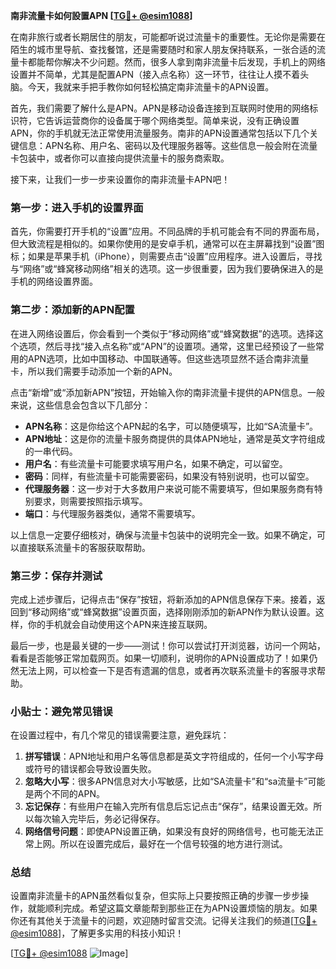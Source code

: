 **南非流量卡如何設置APN [[TG💪+ @esim1088](https://t.me/s/esim1088)]**

在南非旅行或者长期居住的朋友，可能都听说过流量卡的重要性。无论你是需要在陌生的城市里导航、查找餐馆，还是需要随时和家人朋友保持联系，一张合适的流量卡都能帮你解决不少问题。然而，很多人拿到南非流量卡后发现，手机上的网络设置并不简单，尤其是配置APN（接入点名称）这一环节，往往让人摸不着头脑。今天，我就来手把手教你如何轻松搞定南非流量卡的APN设置。

首先，我们需要了解什么是APN。APN是移动设备连接到互联网时使用的网络标识符，它告诉运营商你的设备属于哪个网络类型。简单来说，没有正确设置APN，你的手机就无法正常使用流量服务。南非的APN设置通常包括以下几个关键信息：APN名称、用户名、密码以及代理服务器等。这些信息一般会附在流量卡包装中，或者你可以直接向提供流量卡的服务商索取。

接下来，让我们一步一步来设置你的南非流量卡APN吧！

### 第一步：进入手机的设置界面

首先，你需要打开手机的“设置”应用。不同品牌的手机可能会有不同的界面布局，但大致流程是相似的。如果你使用的是安卓手机，通常可以在主屏幕找到“设置”图标；如果是苹果手机（iPhone），则需要点击“设置”应用程序。进入设置后，寻找与“网络”或“蜂窝移动网络”相关的选项。这一步很重要，因为我们要确保进入的是手机的网络设置界面。

### 第二步：添加新的APN配置

在进入网络设置后，你会看到一个类似于“移动网络”或“蜂窝数据”的选项。选择这个选项，然后寻找“接入点名称”或“APN”的设置项。通常，这里已经预设了一些常用的APN选项，比如中国移动、中国联通等。但这些选项显然不适合南非流量卡，所以我们需要手动添加一个新的APN。

点击“新增”或“添加新APN”按钮，开始输入你的南非流量卡提供的APN信息。一般来说，这些信息会包含以下几部分：

- **APN名称**：这是你给这个APN起的名字，可以随便填写，比如“SA流量卡”。
- **APN地址**：这是你的流量卡服务商提供的具体APN地址，通常是英文字符组成的一串代码。
- **用户名**：有些流量卡可能要求填写用户名，如果不确定，可以留空。
- **密码**：同样，有些流量卡可能需要密码，如果没有特别说明，也可以留空。
- **代理服务器**：这一步对于大多数用户来说可能不需要填写，但如果服务商有特别要求，则需要按照指示填写。
- **端口**：与代理服务器类似，通常不需要填写。

以上信息一定要仔细核对，确保与流量卡包装中的说明完全一致。如果不确定，可以直接联系流量卡的客服获取帮助。

### 第三步：保存并测试

完成上述步骤后，记得点击“保存”按钮，将新添加的APN信息保存下来。接着，返回到“移动网络”或“蜂窝数据”设置页面，选择刚刚添加的新APN作为默认设置。这样，你的手机就会自动使用这个APN来连接互联网。

最后一步，也是最关键的一步——测试！你可以尝试打开浏览器，访问一个网站，看看是否能够正常加载网页。如果一切顺利，说明你的APN设置成功了！如果仍然无法上网，可以检查一下是否有遗漏的信息，或者再次联系流量卡的客服寻求帮助。

### 小贴士：避免常见错误

在设置过程中，有几个常见的错误需要注意，避免踩坑：

1. **拼写错误**：APN地址和用户名等信息都是英文字符组成的，任何一个小写字母或符号的错误都会导致设置失败。
2. **忽略大小写**：很多APN信息对大小写敏感，比如“SA流量卡”和“sa流量卡”可能是两个不同的APN。
3. **忘记保存**：有些用户在输入完所有信息后忘记点击“保存”，结果设置无效。所以每次输入完毕后，务必记得保存。
4. **网络信号问题**：即使APN设置正确，如果没有良好的网络信号，也可能无法正常上网。所以在设置完成后，最好在一个信号较强的地方进行测试。

### 总结

设置南非流量卡的APN虽然看似复杂，但实际上只要按照正确的步骤一步步操作，就能顺利完成。希望这篇文章能帮到那些正在为APN设置烦恼的朋友。如果你还有其他关于流量卡的问题，欢迎随时留言交流。记得关注我们的频道[[TG💪+ @esim1088](https://t.me/s/esim1088)]，了解更多实用的科技小知识！

[[TG💪+ @esim1088](https://t.me/s/esim1088) ![Image](https://i.postimg.cc/4NQfJmqS/Snipaste-2025-05-13-00-14-12.png)]